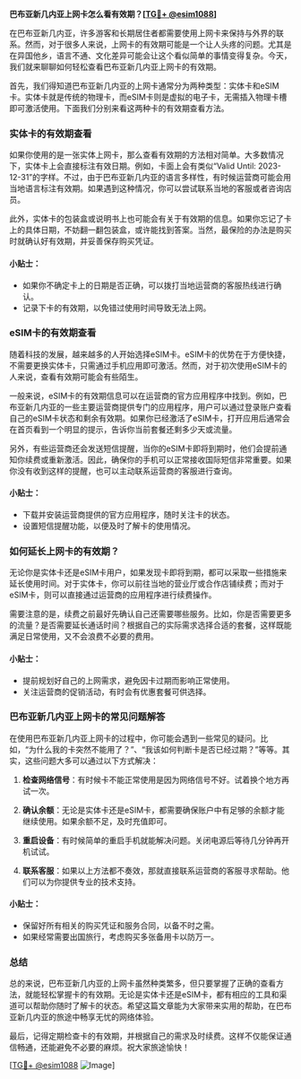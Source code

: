 **巴布亚新几内亚上网卡怎么看有效期？[[TG💪+ @esim1088](https://t.me/s/esim1088)]**

在巴布亚新几内亚，许多游客和长期居住者都需要使用上网卡来保持与外界的联系。然而，对于很多人来说，上网卡的有效期可能是一个让人头疼的问题。尤其是在异国他乡，语言不通、文化差异可能会让这个看似简单的事情变得复杂。今天，我们就来聊聊如何轻松查看巴布亚新几内亚上网卡的有效期。

首先，我们得知道巴布亚新几内亚的上网卡通常分为两种类型：实体卡和eSIM卡。实体卡就是传统的物理卡，而eSIM卡则是虚拟的电子卡，无需插入物理卡槽即可激活使用。下面我们分别来看这两种卡的有效期查看方法。

### 实体卡的有效期查看

如果你使用的是一张实体上网卡，那么查看有效期的方法相对简单。大多数情况下，实体卡上会直接标注有效日期。例如，卡面上会有类似“Valid Until: 2023-12-31”的字样。不过，由于巴布亚新几内亚的语言多样性，有时候运营商可能会用当地语言标注有效期。如果遇到这种情况，你可以尝试联系当地的客服或者咨询店员。

此外，实体卡的包装盒或说明书上也可能会有关于有效期的信息。如果你忘记了卡上的具体日期，不妨翻一翻包装盒，或许能找到答案。当然，最保险的办法是购买时就确认好有效期，并妥善保存购买凭证。

#### 小贴士：
- 如果你不确定卡上的日期是否正确，可以拨打当地运营商的客服热线进行确认。
- 记录下卡的有效期，以免错过使用时间导致无法上网。

### eSIM卡的有效期查看

随着科技的发展，越来越多的人开始选择eSIM卡。eSIM卡的优势在于方便快捷，不需要更换实体卡，只需通过手机应用即可激活。然而，对于初次使用eSIM卡的人来说，查看有效期可能会有些陌生。

一般来说，eSIM卡的有效期信息可以在运营商的官方应用程序中找到。例如，巴布亚新几内亚的一些主要运营商提供专门的应用程序，用户可以通过登录账户查看自己的eSIM卡状态和剩余有效期。如果你已经激活了eSIM卡，打开应用后通常会在首页看到一个明显的提示，告诉你当前套餐还剩多少天或流量。

另外，有些运营商还会发送短信提醒，当你的eSIM卡即将到期时，他们会提前通知你续费或重新激活。因此，确保你的手机可以正常接收国际短信非常重要。如果你没有收到这样的提醒，也可以主动联系运营商的客服进行查询。

#### 小贴士：
- 下载并安装运营商提供的官方应用程序，随时关注卡的状态。
- 设置短信提醒功能，以便及时了解卡的使用情况。

### 如何延长上网卡的有效期？

无论你是实体卡还是eSIM卡用户，如果发现卡即将到期，都可以采取一些措施来延长使用时间。对于实体卡，你可以前往当地的营业厅或合作店铺续费；而对于eSIM卡，则可以直接通过运营商的应用程序进行续费操作。

需要注意的是，续费之前最好先确认自己还需要哪些服务。比如，你是否需要更多的流量？是否需要延长通话时间？根据自己的实际需求选择合适的套餐，这样既能满足日常使用，又不会浪费不必要的费用。

#### 小贴士：
- 提前规划好自己的上网需求，避免因卡过期而影响正常使用。
- 关注运营商的促销活动，有时会有优惠套餐可供选择。

### 巴布亚新几内亚上网卡的常见问题解答

在使用巴布亚新几内亚上网卡的过程中，你可能会遇到一些常见的疑问。比如，“为什么我的卡突然不能用了？”、“我该如何判断卡是否已经过期？”等等。其实，这些问题大多可以通过以下方式解决：

1. **检查网络信号**：有时候卡不能正常使用是因为网络信号不好。试着换个地方再试一次。
   
2. **确认余额**：无论是实体卡还是eSIM卡，都需要确保账户中有足够的余额才能继续使用。如果余额不足，及时充值即可。

3. **重启设备**：有时候简单的重启手机就能解决问题。关闭电源后等待几分钟再开机试试。

4. **联系客服**：如果以上方法都不奏效，那就直接联系运营商的客服寻求帮助。他们可以为你提供专业的技术支持。

#### 小贴士：
- 保留好所有相关的购买凭证和服务合同，以备不时之需。
- 如果经常需要出国旅行，考虑购买多张备用卡以防万一。

### 总结

总的来说，巴布亚新几内亚的上网卡虽然种类繁多，但只要掌握了正确的查看方法，就能轻松掌握卡的有效期。无论是实体卡还是eSIM卡，都有相应的工具和渠道可以帮助你随时了解卡的状态。希望这篇文章能为大家带来实用的帮助，在巴布亚新几内亚的旅途中畅享无忧的网络体验。

最后，记得定期检查卡的有效期，并根据自己的需求及时续费。这样不仅能保证通信畅通，还能避免不必要的麻烦。祝大家旅途愉快！

[[TG💪+ @esim1088](https://t.me/s/esim1088) ![Image](https://i.postimg.cc/4NQfJmqS/Snipaste-2025-05-13-00-14-12.png)]